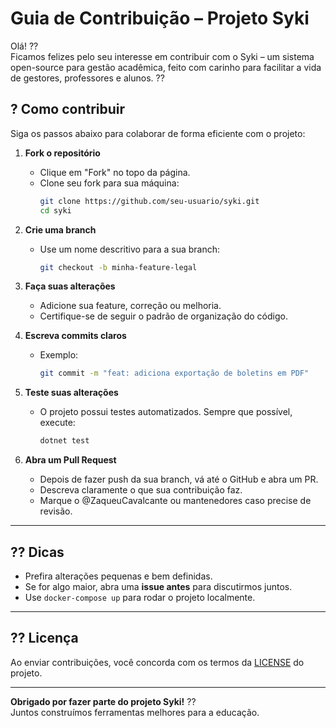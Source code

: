 ﻿# Guia de Contribuição – Projeto Syki

Olá! ??  
Ficamos felizes pelo seu interesse em contribuir com o Syki – um sistema open-source para gestão acadêmica, feito com carinho para facilitar a vida de gestores, professores e alunos. ??

## ? Como contribuir

Siga os passos abaixo para colaborar de forma eficiente com o projeto:

1. **Fork o repositório**
   - Clique em "Fork" no topo da página.
   - Clone seu fork para sua máquina:
     ```bash
     git clone https://github.com/seu-usuario/syki.git
     cd syki
     ```

2. **Crie uma branch**
   - Use um nome descritivo para a sua branch:
     ```bash
     git checkout -b minha-feature-legal
     ```

3. **Faça suas alterações**
   - Adicione sua feature, correção ou melhoria.
   - Certifique-se de seguir o padrão de organização do código.

4. **Escreva commits claros**
   - Exemplo:
     ```bash
     git commit -m "feat: adiciona exportação de boletins em PDF"
     ```

5. **Teste suas alterações**
   - O projeto possui testes automatizados. Sempre que possível, execute:
     ```bash
     dotnet test
     ```

6. **Abra um Pull Request**
   - Depois de fazer push da sua branch, vá até o GitHub e abra um PR.
   - Descreva claramente o que sua contribuição faz.
   - Marque o @ZaqueuCavalcante ou mantenedores caso precise de revisão.

---

## ?? Dicas

- Prefira alterações pequenas e bem definidas.
- Se for algo maior, abra uma **issue antes** para discutirmos juntos.
- Use `docker-compose up` para rodar o projeto localmente.

---

## ?? Licença

Ao enviar contribuições, você concorda com os termos da [LICENSE](./LICENSE) do projeto.

---

**Obrigado por fazer parte do projeto Syki!** ??  
Juntos construímos ferramentas melhores para a educação.
